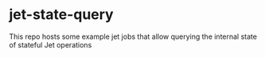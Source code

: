 # jet-state-query
This repo hosts some example jet jobs that allow querying the internal state of stateful Jet operations
